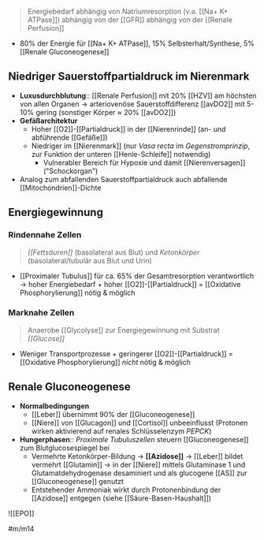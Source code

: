 ---
---
> Energiebedarf abhängig von Natriumresorption (v.a. [[Na+ K+ ATPase]]) abhängig von der [[GFR]] abhängig von der [[Renale Perfusion]]

- 80% der Energie für [[Na+ K+ ATPase]], 15% Selbsterhalt/Synthese, 5% [[Renale Gluconeogenese]]




## Niedriger Sauerstoffpartialdruck im Nierenmark
- **Luxusdurchblutung**:: [[Renale Perfusion]] mit 20% [[HZV]] am höchsten von allen Organen → arteriovenöse Sauerstoffdifferenz [[avDO2]] mit 5-10% gering (sonstiger Körper ≈ 20% [[avDO2]])
- **Gefäßarchitektur**
	- Hoher [[O2]]-[[Partialdruck]] in der [[Nierenrinde]] (an- und abführende [[Gefäße]])
	- Niedriger im [[Nierenmark]] (nur *Vasa recta* im *Gegenstromprinzip*, zur Funktion der unteren [[Henle-Schleife]] notwendig)
		- Vulnerabler Bereich für Hypoxie und damit [[Nierenversagen]] ("Schockorgan")
- Analog zum abfallenden Sauerstoffpartialdruck auch abfallende [[Mitochondrien]]-Dichte

## Energiegewinnung
### Rindennahe Zellen
> *[[Fettsäuren]]* (basolateral aus Blut) und *Ketonkörper* (basolateral/tubulär aus Blut und Urin)
- [[Proximaler Tubulus]] für ca. 65% der Gesamtresorption verantwortlich → hoher Energiebedarf + hoher [[O2]]-[[Partialdruck]] = [[Oxidative Phosphorylierung]] nötig & möglich

### Marknahe Zellen
> Anaerobe [[Glycolyse]] zur Energiegewinnung mit Substrat *[[Glucose]]*
- Weniger Transportprozesse + geringerer [[O2]]-[[Partialdruck]] = [[Oxidative Phosphorylierung]] *nicht* nötig & möglich

## Renale Gluconeogenese
-  **Normalbedingungen**
	-  [[Leber]] übernimmt 90% der [[Gluconeogenese]]
	-  [[Niere]] von [[Glucagon]] und [[Cortisol]] unbeeinflusst (Protonen wirken aktivierend auf renales Schlüsselenzym *PEPCK*)
-  **Hungerphasen**:: *Proximale Tubuluszellen* steuern [[Gluconeogenese]] zum Blutglucosespiegel bei
	-  Vermehrte Ketonkörper-Bildung → **[[Azidose]]** → [[Leber]] bildet vermehrt [[Glutamin]] → in der [[Niere]] mittels Glutaminase 1 und Glutamatdehydrogenase desaminiert und als glucogene [[AS]] zur [[Gluconeogenese]] genutzt
	-  Entstehender Ammoniak wirkt durch Protonenbindung der [[Azidose]] entgegen (siehe [[Säure-Basen-Haushalt]])

![[EPO]]

#m/m14